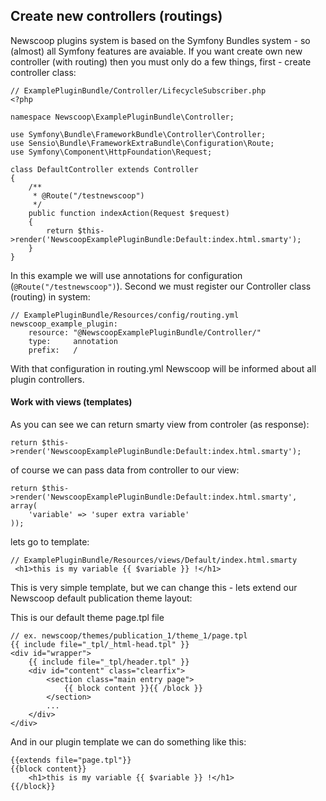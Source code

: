 ## Create new controllers (routings)

Newscoop plugins system is based on the Symfony Bundles system - so (almost) all Symfony features are avaiable.
If you want create own new controller (with routing) then you must only do a few things, first - create controller class:

```
// ExamplePluginBundle/Controller/LifecycleSubscriber.php
<?php

namespace Newscoop\ExamplePluginBundle\Controller;

use Symfony\Bundle\FrameworkBundle\Controller\Controller;
use Sensio\Bundle\FrameworkExtraBundle\Configuration\Route;
use Symfony\Component\HttpFoundation\Request;

class DefaultController extends Controller
{
    /**
     * @Route("/testnewscoop")
     */
    public function indexAction(Request $request)
    {
        return $this->render('NewscoopExamplePluginBundle:Default:index.html.smarty');
    }
}
``` 

In this example we will use annotations for configuration (```@Route("/testnewscoop")```).
Second we must register our Controller class (routing) in system:

```
// ExamplePluginBundle/Resources/config/routing.yml
newscoop_example_plugin:
    resource: "@NewscoopExamplePluginBundle/Controller/"
    type:     annotation
    prefix:   /
```
With that configuration in routing.yml Newscoop will be informed about all plugin controllers.

#### Work with views (templates)
As you can see we can return smarty view from controler (as response): 

```
return $this->render('NewscoopExamplePluginBundle:Default:index.html.smarty');
```

of course we can pass data from controller to our view:

```
return $this->render('NewscoopExamplePluginBundle:Default:index.html.smarty', array(
    'variable' => 'super extra variable'
));
```

lets go to template:

```
// ExamplePluginBundle/Resources/views/Default/index.html.smarty
 <h1>this is my variable {{ $variable }} !</h1>
```
This is very simple template, but we can change this - lets extend our Newscoop default publication theme layout:

This is our default theme page.tpl file 

```
// ex. newscoop/themes/publication_1/theme_1/page.tpl
{{ include file="_tpl/_html-head.tpl" }}
<div id="wrapper">
    {{ include file="_tpl/header.tpl" }}
    <div id="content" class="clearfix">
        <section class="main entry page">
            {{ block content }}{{ /block }}
        </section>
        ...
    </div>
</div>
```
And in our plugin template we can do something like this:

```
{{extends file="page.tpl"}}
{{block content}}
    <h1>this is my variable {{ $variable }} !</h1>
{{/block}}
```